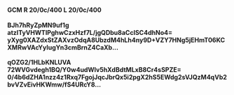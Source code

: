 #### GCM R 20/0c/400 L 20/0c/400
**BJh7hRyZpMN9uf1g**<br/>**atzITyVHWTlPghwCzxHzf7L/jgQDbu8aCclSC4dhNo4=**<br/>**yXyg0XAZdxStZAXvzOdqA8UbzdM4hLh4ny9D+VZY7HNg5jEHmT06KCXMRwVAcYyIugYn3cmBrnZ4CaXb...**<br/><br/>
**qOZG2/1HLbKNLUVA**<br/>**72WVGvdegh1BQ/Y0w4udWIv5hXdBdtMLxB8Cr4sSPZE=**<br/>**0/4b6dZHA1nzz4z1Rxq7FgojJqcJbrQx5i2pgX2hS5EWdg2sVJQzM4qVb2bvVZvEivHKWmw/fS4URcY8...**